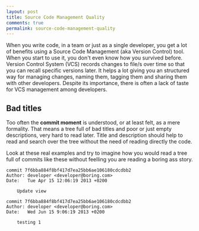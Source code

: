 ```yaml
---
layout: post
title: Source Code Management Quality
comments: true
permalink: source-code-management-quality
---
```


When you write code, in a team or just as a single developer, you get a lot of
benefits using a Source Code Management (aka Version Control) tool. 
When you start to use it, you don't even know how you survived before. Version
Control System (VCS) records changes to file/s over time so that you can recall 
specific versions later. It helps a lot giving you an structured way for
managing changes, naming them, tagging them and sharing them with other
developers. Despite its importance, there is often a lack of taste for VCS
management among developers.


Bad titles
---
Too often the **commit moment** is understood, or at least felt, as a mere
formality. That means a tree full of bad titles and poor or just empty
descriptions, very hard to read later. Title and description should help to read
and search over the tree without the need of reading directly the code.

Look at these real examples and try to imagine how you would read a tree full of
commits like these without feelling you are reading a boring ass story.

    commit 7f6bba884f8bf417d7ea25bb6ae106180cdcdbb2
    Author: developer <developer@boring.com>
    Date:   Tue Apr 15 12:06:19 2013 +0200

        Update view

    commit 7f6bba884f8bf417d7ea25bb6ae106180cdcdbb2
    Author: developer <developer@boring.com>
    Date:   Wed Jun 15 9:06:19 2013 +0200 

        testing 1
